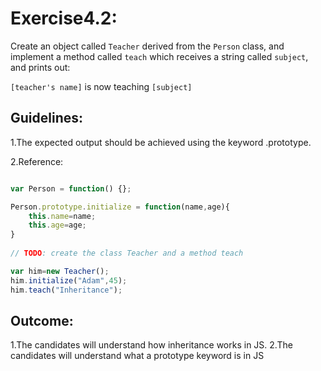 # Exercise4.2:


Create an object called `Teacher` derived from the `Person` class, and implement a method called `teach` which receives a string called `subject`, and prints out:

`[teacher's name]` is now teaching `[subject]`



## Guidelines:

1.The expected output should be achieved using the keyword .prototype.

2.Reference:
```javascript {.numberLines .lineAnchors}

var Person = function() {};

Person.prototype.initialize = function(name,age){
    this.name=name;
    this.age=age;
}
    
// TODO: create the class Teacher and a method teach 

var him=new Teacher();
him.initialize("Adam",45);
him.teach("Inheritance");

```

## Outcome:

1.The candidates will understand how inheritance works in JS.
2.The candidates will understand what a prototype keyword is in JS